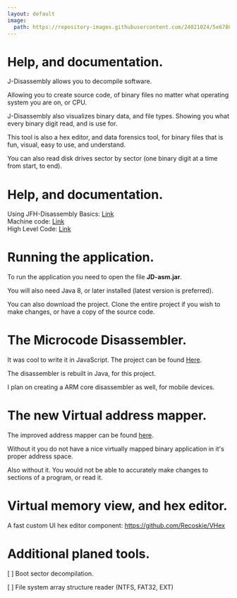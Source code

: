```yaml
---
layout: default
image:
  path: https://repository-images.githubusercontent.com/24021024/5e678080-0cfe-11eb-9edf-294da025f0c1
---
```


# Help, and documentation.

J-Disassembly allows you to decompile software.

Allowing you to create source code, of binary files no matter what operating system you are on, or CPU.

J-Disassembly also visualizes binary data, and file types. Showing you what every binary digit read, and is use for.

This tool is also a hex editor, and data forensics tool, for binary files that is fun, visual, easy to use, and understand.

You can also read disk drives sector by sector (one binary digit at a time from start, to end).

# Help, and documentation.

Using JFH-Disassembly Basics: <a href="https://recoskie.github.io/J-Disassembly/docs/Basics.html">Link</a><br />
Machine code: <a href="https://recoskie.github.io/J-Disassembly/docs/Machine.html">Link</a><br />
High Level Code: <a href="https://recoskie.github.io/J-Disassembly/docs/Code.html">Link</a>

# Running the application.

To run the application you need to open the file <strong>JD-asm.jar</strong>.

You will also need Java 8, or later installed (latest version is preferred).

You can also download the project. Clone the entire project if you wish to make changes, or have a copy of the source code.

# The Microcode Disassembler.

It was cool to write it in JavaScript. The project can be found <a href="https://github.com/Recoskie/X86-64-CPU-Binary-Code-Disassembler-JS">Here</a>.

The disassembler is rebuilt in Java, for this project.

I plan on creating a ARM core disassembler as well, for mobile devices.

# The new Virtual address mapper.

The improved address mapper can be found <a href="https://github.com/Recoskie/RandomAccessFileV">here</a>.

Without it you do not have a nice virtually mapped binary application in it's proper address space.

Also without it. You would not be able to accurately make changes to sections of a program, or read it.

# Virtual memory view, and hex editor.

A fast custom UI hex editor component: https://github.com/Recoskie/VHex

# Additional planed tools.

[ ] Boot sector decompilation.

[ ] File system array structure reader (NTFS, FAT32, EXT)
